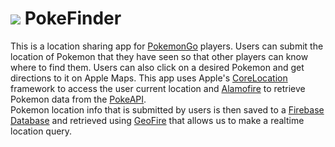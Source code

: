# ![](http://i.imgur.com/MzeQike.png) PokeFinder

This is a location sharing app for [PokemonGo](http://www.pokemongo.com/) players. Users can submit the location of Pokemon that they have seen so that other players can know where to find them. Users can also click on a desired Pokemon and get directions to it on Apple Maps.
This app uses Apple's [CoreLocation](https://developer.apple.com/reference/corelocation) framework to access the user current location and [Alamofire](https://github.com/Alamofire/Alamofire) to retrieve Pokemon data from the [PokeAPI](https://pokeapi.co/docsv1/).  
Pokemon location info that is submitted by users is then saved to a [Firebase Database](https://firebase.google.com/docs/database/) and retrieved using [GeoFire](https://github.com/firebase/geofire) that allows us to make a realtime location query.  
